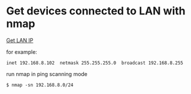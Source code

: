 # Get devices connected to LAN with nmap

[Get LAN IP](/memory/get-lan-ip)

for example:

	inet 192.168.8.102  netmask 255.255.255.0  broadcast 192.168.8.255

run nmap in ping scanning mode

	$ nmap -sn 192.168.8.0/24
